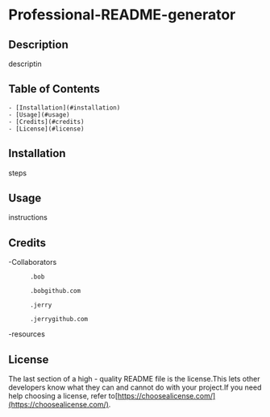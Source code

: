 
# Professional-README-generator

## Description
descriptin

## Table of Contents

    - [Installation](#installation)
    - [Usage](#usage)
    - [Credits](#credits)
    - [License](#license)
      

## Installation
steps

## Usage
instructions

## Credits

-Collaborators

        
          .bob

          .bobgithub.com
          
          .jerry

          .jerrygithub.com
          
    

-resources


## License

The last section of a high - quality README file is the license.This lets other developers know what they can and cannot do with your project.If you need help choosing a license, refer to[https://choosealicense.com/](https://choosealicense.com/).
  